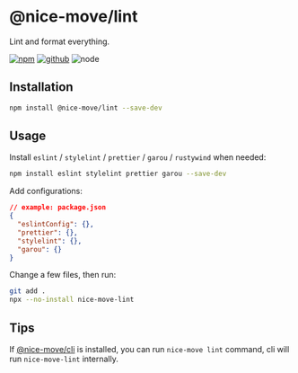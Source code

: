 # @nice-move/lint

Lint and format everything.

[![npm][npm-badge]][npm-url]
[![github][github-badge]][github-url]
![node][node-badge]

[npm-url]: https://www.npmjs.com/package/@nice-move/lint
[npm-badge]: https://img.shields.io/npm/v/@nice-move/lint.svg?style=flat-square&logo=npm
[github-url]: https://github.com/airkro/nice-move/tree/master/packages/lint
[github-badge]: https://img.shields.io/npm/l/@nice-move/lint.svg?style=flat-square&colorB=blue&logo=github
[node-badge]: https://img.shields.io/node/v/@nice-move/lint.svg?style=flat-square&colorB=green&logo=node.js

## Installation

```bash
npm install @nice-move/lint --save-dev
```

## Usage

Install `eslint` / `stylelint` / `prettier` / `garou` / `rustywind` when needed:

```bash
npm install eslint stylelint prettier garou --save-dev
```

Add configurations:

```json
// example: package.json
{
  "eslintConfig": {},
  "prettier": {},
  "stylelint": {},
  "garou": {}
}
```

Change a few files, then run:

```bash
git add .
npx --no-install nice-move-lint
```

## Tips

If [@nice-move/cli](https://github.com/airkro/nice-move/tree/master/packages/cli) is installed, you can run `nice-move lint` command, cli will run `nice-move-lint` internally.
